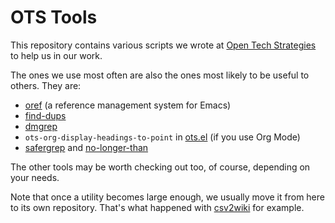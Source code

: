 # OTS Tools

This repository contains various scripts we wrote at [Open Tech
Strategies](https://opentechstrategies.com) to help us in our work.

The ones we use most often are also the ones most likely to be useful
to others.  They are:

* [oref](emacs-tools/oref.el) (a reference management system for Emacs)
* [find-dups](find-dups)
* [dmgrep](dmgrep)
* `ots-org-display-headings-to-point` in [ots.el](emacs-tools/oref.el) (if you use Org Mode)
* [safergrep](safergrep) and [no-longer-than](no-longer-than)

The other tools may be worth checking out too, of course, depending on
your needs.

Note that once a utility becomes large enough, we usually move it from
here to its own repository.  That's what happened with
[csv2wiki](https://github.com/OpenTechStrategies/csv2wiki) for
example.
